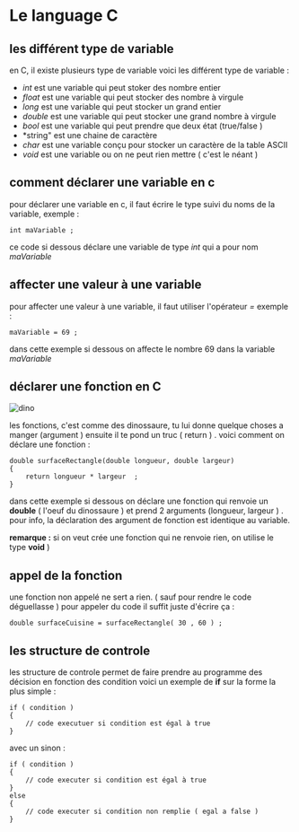 # Le language C 

## les différent type de variable 

en C, il existe plusieurs type de variable 
voici les différent type de variable : 
- *int* est une variable qui peut stoker des nombre entier  
- *float* est une variable qui peut stocker des nombre à virgule 
- *long* est une variable  qui peut stocker un grand entier 
- *double* est une variable qui peut stocker une grand nombre à virgule 
- *bool* est une variable qui peut prendre que deux état (true/false ) 
- *string" est une chaine de caractère 
- *char* est une variable conçu pour stocker un caractère de la table ASCII 
- *void* est une variable ou on ne peut rien mettre ( c'est le néant ) 

## comment déclarer une variable en c 

pour déclarer une variable en c, il faut écrire le type suivi du noms de la variable, exemple : 
``` 
int maVariable ; 
``` 

ce code si dessous déclare une variable de type *int* qui a pour nom *maVariable*

## affecter une valeur à une variable 

pour affecter une valeur à une variable, il faut utiliser l'opérateur *=* 
exemple : 
```
maVariable = 69 ; 
```

dans cette exemple si dessous on affecte le nombre 69 dans la variable *maVariable* 

## déclarer une fonction en C 

![dino](http://remi-ponche.fr/source/dino-function.png)

les fonctions, c'est comme des dinossaure, tu lui donne quelque choses a manger (argument ) ensuite il te pond un truc ( return ) . 
voici comment on déclare une fonction : 
```
double surfaceRectangle(double longueur, double largeur) 
{
	return longueur * largeur  ; 
} 
```
dans cette exemple si dessous on déclare une fonction qui renvoie un **double** ( l'oeuf du dinossaure ) et prend 2 arguments (longueur, largeur ) . 
pour info, la déclaration des argument de fonction est identique au variable. 

**remarque :** si on veut crée une fonction qui ne renvoie rien, on utilise le type **void** ) 


## appel de la fonction 

une fonction non appelé ne sert a rien. ( sauf pour rendre le code déguellasse ) 
pour appeler du code il suffit juste d'écrire ça : 
```
double surfaceCuisine = surfaceRectangle( 30 , 60 ) ; 
```

## les structure de controle 

les structure de controle permet de faire prendre au programme des décision en fonction des condition 
voici un exemple de **if** sur la forme la plus simple : 
```
if ( condition ) 
{
	// code executuer si condition est égal à true 
}
``` 

avec un sinon  : 
``` 
if ( condition ) 
{
	// code executer si condition est égal à true 
}
else
{
	// code executer si condition non remplie ( egal a false ) 
}
```


